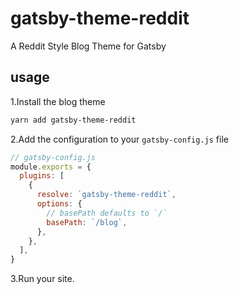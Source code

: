# gatsby-theme-reddit
A Reddit Style Blog Theme for Gatsby

## usage
1.Install the blog theme
```sh
yarn add gatsby-theme-reddit
```
2.Add the configuration to your `gatsby-config.js` file
```js
// gatsby-config.js
module.exports = {
  plugins: [
    {
      resolve: `gatsby-theme-reddit`,
      options: {
        // basePath defaults to `/`
        basePath: `/blog`,
      },
    },
  ],
}
```
3.Run your site.